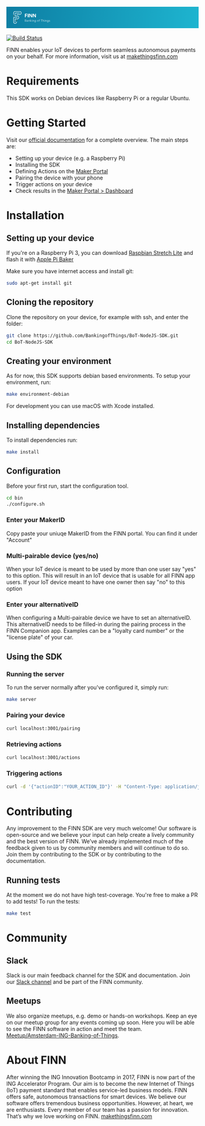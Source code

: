 ![readme-header](readme-header.png)

[![Build Status](https://travis-ci.com/BankingofThings/BoT-NodeJS-SDK.svg?branch=master)](https://travis-ci.com/BankingofThings/BoT-NodeJS-SDK)

FINN enables your IoT devices to perform seamless autonomous payments on your behalf. 
For more information, visit us at [makethingsfinn.com](makethingsfinn.com)

# Requirements
This SDK works on Debian devices like Raspberry Pi or a regular Ubuntu.

# Getting Started
Visit our [official documentation](https://docs.bankingofthings.io) for a complete overview. 
The main steps are:

- Setting up your device (e.g. a Raspberry Pi)
- Installing the SDK
- Defining Actions on the [Maker Portal](https://maker.bankingofthings.io/)
- Pairing the device with your phone
- Trigger actions on your device
- Check results in the [Maker Portal > Dashboard](https://maker.bankingofthings.io/)

# Installation

## Setting up your device
If you're on a Raspberry Pi 3, you can download [Raspbian Stretch Lite](https://www.raspberrypi.org/downloads/raspbian/) 
and flash it with [Apple Pi Baker](https://www.pibakery.org/download.html)

Make sure you have internet access and install git:
```bash
sudo apt-get install git
```

## Cloning the repository
Clone the repository on your device, for example with ssh, and enter the folder:
```bash
git clone https://github.com/BankingofThings/BoT-NodeJS-SDK.git
cd BoT-NodeJS-SDK
```

## Creating your environment
As for now, this SDK supports debian based environments. To setup your environment, run:
```bash
make environment-debian
```
For development you can use macOS with Xcode installed.

## Installing dependencies
To install dependencies run:
```bash
make install
```
## Configuration
Before your first run, start the configuration tool.
```bash
cd bin
./configure.sh
```
### Enter your MakerID
Copy paste your uniuqe MakerID from the FINN portal. You can find it under "Account"

### Multi-pairable device (yes/no)
When your IoT device is meant to be used by more than one user say "yes" to this option.
This will result in an IoT device that is usable for all FINN app users.
If your IoT device meant to have one owner then say "no" to this option

### Enter your alternativeID
When configuring a Multi-pairable device we have to set an alternativeID.
This alternativeID needs to be filled-in during the pairing process in the FINN Companion app.
Examples can be a "loyalty card number" or the "license plate" of your car.

## Using the SDK

### Running the server
To run the server normally after you've configured it, simply run:
```bash
make server
```

### Pairing your device
```bash
curl localhost:3001/pairing
```

### Retrieving actions
```bash
curl localhost:3001/actions
```

### Triggering actions
```bash
curl -d '{"actionID":"YOUR_ACTION_ID"}' -H "Content-Type: application/json" http://localhost:3001/actions
```

# Contributing
Any improvement to the FINN SDK are very much welcome! Our software is open-source and we believe your input can help create a lively community and the best version of FINN. We’ve already implemented much of the feedback given to us by community members and will continue to do so. Join them by contributing to the SDK or by contributing to the documentation.

## Running tests
At the moment we do not have high test-coverage. You're free to make a PR to add tests! To run the tests:
```bash
make test
```

# Community

## Slack
Slack is our main feedback channel for the SDK and documentation. Join our [Slack channel](https://ing-bankingofthings.slack.com/join/shared_invite/enQtNDEyODg3MDE1NDg4LWJhNGFiOTFhZmVlNGQwMTM4ZjQzNmZmZDk5ZGZiNjNlZTVjZjNmYjE0Y2MxZjU5MWQxNmY5MTgzYzAxNmFiNGU) and be part of the FINN community.<br/>

## Meetups
We also organize meetups, e.g. demo or hands-on workshops. Keep an eye on our meetup group for any events coming up soon. Here you will be able to see the FINN software in action and meet the team.<br/>
[Meetup/Amsterdam-ING-Banking-of-Things](meetup.com/Amsterdam-ING-Banking-of-Things/).
 
# About FINN
After winning the ING Innovation Bootcamp in 2017, FINN is now part of the ING Accelerator Program. Our aim is to become the new Internet of Things (IoT) payment standard that enables service-led business models. FINN offers safe, autonomous transactions for smart devices.
We believe our software offers tremendous business opportunities. However, at heart, we are enthusiasts. Every member of our team has a passion for innovation. That’s why we love working on FINN.
[makethingsfinn.com](makethingsfinn.com)
